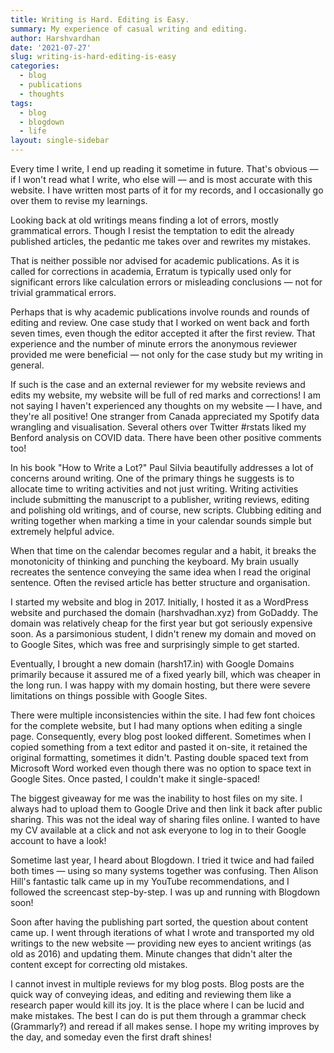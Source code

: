 ```yaml
---
title: Writing is Hard. Editing is Easy.
summary: My experience of casual writing and editing.
author: Harshvardhan
date: '2021-07-27'
slug: writing-is-hard-editing-is-easy
categories:
  - blog
  - publications
  - thoughts
tags:
  - blog
  - blogdown
  - life
layout: single-sidebar
---
```


Every time I write, I end up reading it sometime in future. That's obvious — if I won't read what I write, who else will — and is most accurate with this website. I have written most parts of it for my records, and I occasionally go over them to revise my learnings.

Looking back at old writings means finding a lot of errors, mostly grammatical errors. Though I resist the temptation to edit the already published articles, the pedantic me takes over and rewrites my mistakes. 

That is neither possible nor advised for academic publications. As it is called for corrections in academia, Erratum is typically used only for significant errors like calculation errors or misleading conclusions — not for trivial grammatical errors.

Perhaps that is why academic publications involve rounds and rounds of editing and review. One case study that I worked on went back and forth seven times, even though the editor accepted it after the first review. That experience and the number of minute errors the anonymous reviewer provided me were beneficial — not only for the case study but my writing in general.

If such is the case and an external reviewer for my website reviews and edits my website, my website will be full of red marks and corrections! I am not saying I haven't experienced any thoughts on my website — I have, and they're all positive! One stranger from Canada appreciated my Spotify data wrangling and visualisation. Several others over Twitter #rstats liked my Benford analysis on COVID data. There have been other positive comments too!

In his book "How to Write a Lot?" Paul Silvia beautifully addresses a lot of concerns around writing. One of the primary things he suggests is to allocate time to writing activities and not just writing. Writing activities include submitting the manuscript to a publisher, writing reviews, editing and polishing old writings, and of course, new scripts. Clubbing editing and writing together when marking a time in your calendar sounds simple but extremely helpful advice. 

When that time on the calendar becomes regular and a habit, it breaks the monotonicity of thinking and punching the keyboard. My brain usually recreates the sentence conveying the same idea when I read the original sentence. Often the revised article has better structure and organisation.

I started my website and blog in 2017. Initially, I hosted it as a WordPress website and purchased the domain (harshvadhan.xyz) from GoDaddy. The domain was relatively cheap for the first year but got seriously expensive soon. As a parsimonious student, I didn't renew my domain and moved on to Google Sites, which was free and surprisingly simple to get started. 

Eventually, I brought a new domain (harsh17.in) with Google Domains primarily because it assured me of a fixed yearly bill, which was cheaper in the long run. I was happy with my domain hosting, but there were severe limitations on things possible with Google Sites.

There were multiple inconsistencies within the site. I had few font choices for the complete website, but I had many options when editing a single page. Consequently, every blog post looked different. Sometimes when I copied something from a text editor and pasted it on-site, it retained the original formatting, sometimes it didn't. Pasting double spaced text from Microsoft Word worked even though there was no option to space text in Google Sites. Once pasted, I couldn't make it single-spaced! 

The biggest giveaway for me was the inability to host files on my site. I always had to upload them to Google Drive and then link it back after public sharing. This was not the ideal way of sharing files online. I wanted to have my CV available at a click and not ask everyone to log in to their Google account to have a look!

Sometime last year, I heard about Blogdown. I tried it twice and had failed both times — using so many systems together was confusing. Then Alison Hill's fantastic talk came up in my YouTube recommendations, and I followed the screencast step-by-step. I was up and running with Blogdown soon!

Soon after having the publishing part sorted, the question about content came up. I went through iterations of what I wrote and transported my old writings to the new website — providing new eyes to ancient writings (as old as 2016) and updating them. Minute changes that didn't alter the content except for correcting old mistakes.

I cannot invest in multiple reviews for my blog posts. Blog posts are the quick way of conveying ideas, and editing and reviewing them like a research paper would kill its joy. It is the place where I can be lucid and make mistakes. The best I can do is put them through a grammar check (Grammarly?) and reread if all makes sense. I hope my writing improves by the day, and someday even the first draft shines!
